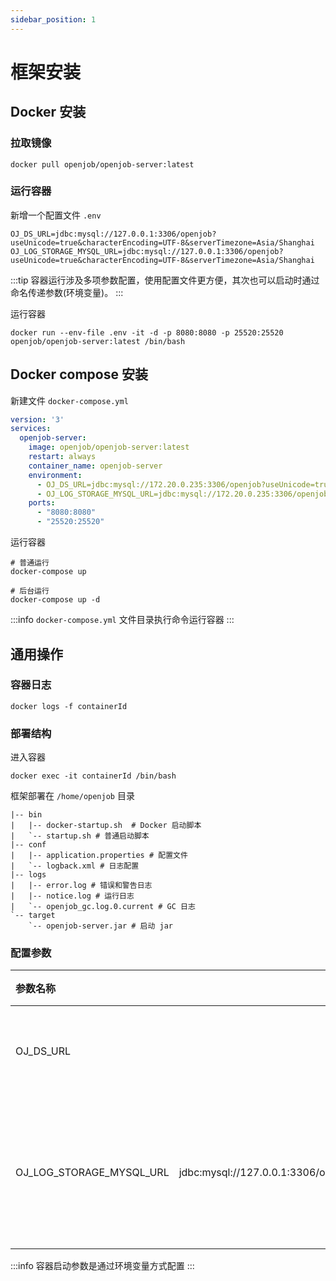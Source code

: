 ```yaml
---
sidebar_position: 1
---
```


# 框架安装

## Docker 安装

### 拉取镜像

```shell
docker pull openjob/openjob-server:latest
```

### 运行容器

新增一个配置文件 `.env`
```shell
OJ_DS_URL=jdbc:mysql://127.0.0.1:3306/openjob?useUnicode=true&characterEncoding=UTF-8&serverTimezone=Asia/Shanghai
OJ_LOG_STORAGE_MYSQL_URL=jdbc:mysql://127.0.0.1:3306/openjob?useUnicode=true&characterEncoding=UTF-8&serverTimezone=Asia/Shanghai
```

:::tip
容器运行涉及多项参数配置，使用配置文件更方便，其次也可以启动时通过命名传递参数(环境变量)。
:::

运行容器

```shell
docker run --env-file .env -it -d -p 8080:8080 -p 25520:25520 openjob/openjob-server:latest /bin/bash
```



## Docker compose 安装

新建文件 `docker-compose.yml`
```yaml
version: '3'
services:
  openjob-server:
    image: openjob/openjob-server:latest
    restart: always
    container_name: openjob-server
    environment:
      - OJ_DS_URL=jdbc:mysql://172.20.0.235:3306/openjob?useUnicode=true&characterEncoding=UTF-8&serverTimezone=Asia/Shanghai
      - OJ_LOG_STORAGE_MYSQL_URL=jdbc:mysql://172.20.0.235:3306/openjob?useUnicode=true&characterEncoding=UTF-8&serverTimezone=Asia/Shanghai
    ports:
      - "8080:8080"
      - "25520:25520"
```

运行容器

```shell
# 普通运行
docker-compose up

# 后台运行
docker-compose up -d
```
:::info
`docker-compose.yml` 文件目录执行命令运行容器
:::

## 通用操作

### 容器日志

```shell
docker logs -f containerId
```

### 部署结构
进入容器
```shell
docker exec -it containerId /bin/bash
```

框架部署在 `/home/openjob` 目录
```shell
|-- bin
|   |-- docker-startup.sh  # Docker 启动脚本
|   `-- startup.sh # 普通启动脚本
|-- conf
|   |-- application.properties # 配置文件
|   `-- logback.xml # 日志配置
|-- logs
|   |-- error.log # 错误和警告日志
|   |-- notice.log # 运行日志
|   `-- openjob_gc.log.0.current # GC 日志
`-- target
    `-- openjob-server.jar # 启动 jar
```

### 配置参数

| 参数名称      |                                                                                                      默认值 | 描述  |
|:----------|---------------------------------------------------------------------------------------------------------:|:--:|
| OJ_DS_URL | | 数据库 URL 地址 |
| OJ_LOG_STORAGE_MYSQL_URL | jdbc:mysql://127.0.0.1:3306/openjob?... | 日志存储数据库 URL 地址 |

:::info
容器启动参数是通过环境变量方式配置
:::